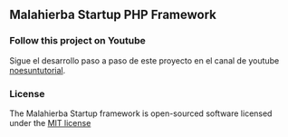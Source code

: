 ## Malahierba Startup PHP Framework

### Follow this project on Youtube

Sigue el desarrollo paso a paso de este proyecto en el canal de youtube [noesuntutorial](https://www.youtube.com/c/noesuntutorialoficial).

### License

The Malahierba Startup framework is open-sourced software licensed under the [MIT license](http://opensource.org/licenses/MIT)

